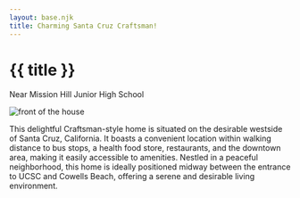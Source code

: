 ```yaml
---
layout: base.njk
title: Charming Santa Cruz Craftsman!
---
```


# {{ title }}

Near Mission Hill Junior High School

![front of the house](/img/517-front_IMG_2778.jpeg)


This delightful Craftsman-style home is situated on the desirable westside of Santa Cruz, California. It boasts a convenient location within walking distance to bus stops, a health food store, restaurants, and the downtown area, making it easily accessible to amenities. Nestled in a peaceful neighborhood, this home is ideally positioned midway between the entrance to UCSC and Cowells Beach, offering a serene and desirable living environment.